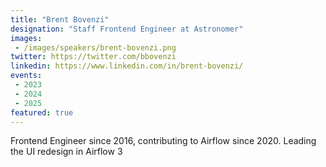 ```yaml
---
title: "Brent Bovenzi"
designation: "Staff Frontend Engineer at Astronomer"
images:
 - /images/speakers/brent-bovenzi.png
twitter: https://twitter.com/bbovenzi
linkedin: https://www.linkedin.com/in/brent-bovenzi/
events:
 - 2023
 - 2024
 - 2025
featured: true
---
```


Frontend Engineer since 2016, contributing to Airflow since 2020. Leading the UI redesign in Airflow 3
